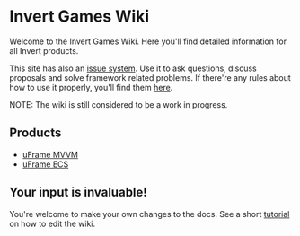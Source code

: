 # Invert Games Wiki

Welcome to the Invert Games Wiki. Here you'll find detailed information for all Invert products.

This site has also an [issue system](https://github.com/InvertGames/uFrame.Documentation/issues). Use it to ask questions, discuss proposals and solve framework related problems. If there're any rules about how to use it properly, you'll find them [here](issues-rules.md).

NOTE: The wiki is still considered to be a work in progress.

## Products

* [uFrame MVVM](uFmameMVVM/pages/home.md)
* [uFrame ECS](uFrameECS/Overview.md)

## Your input is invaluable!

You're welcome to make your own changes to the docs. See a short [tutorial](support/how-to-contribute.md) on how to edit the wiki.
